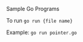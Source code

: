 Sample Go Programs

To run
    <code>go run {file name}</code>

Example:
    <code>go run pointer.go</code>

